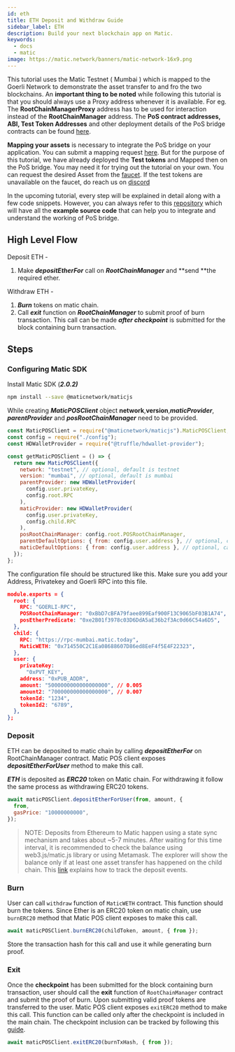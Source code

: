 ```yaml
---
id: eth
title: ETH Deposit and Withdraw Guide
sidebar_label: ETH
description: Build your next blockchain app on Matic.
keywords:
  - docs
  - matic
image: https://matic.network/banners/matic-network-16x9.png
---
```


This tutorial uses the Matic Testnet ( Mumbai ) which is mapped to the Goerli Network to demonstrate the asset transfer to and fro the two blockchains. An **important thing to be noted** while following this tutorial is that you should always use a Proxy address whenever it is available. For eg. The **RootChainManagerProxy** address has to be used for interaction instead of the **RootChainManager** address. The **PoS contract addresses, ABI, Test Token Addresses** and other deployment details of the PoS bridge contracts can be found [here](/docs/develop/ethereum-matic/pos/deployment).

**Mapping your assets** is necessary to integrate the PoS bridge on your application. You can submit a mapping request [here](/docs/develop/ethereum-matic/submit-mapping-request). But for the purpose of this tutorial, we have already deployed the **Test tokens** and Mapped then on the PoS bridge. You may need it for trying out the tutorial on your own. You can request the desired Asset from the [faucet](https://faucet.matic.network/). If the test tokens are unavailable on the faucet, do reach us on [discord](https://discord.gg/er6QVj)

In the upcoming tutorial, every step will be explained in detail along with a few code snippets. However, you can always refer to this [repository](https://github.com/maticnetwork/matic.js/tree/v2.0.2/examples/POS-client) which will have all the **example source code** that can help you to integrate and understand the working of PoS bridge.

## High Level Flow

Deposit ETH -

1. Make **_depositEtherFor_** call on **_RootChainManager_** and **send **the required ether.

Withdraw ETH -

1. **_Burn_** tokens on matic chain.
2. Call **_exit_** function on **_RootChainManager_** to submit proof of burn transaction. This call can be made **_after checkpoint_** is submitted for the block containing burn transaction.

## Steps

### Configuring Matic SDK

Install Matic SDK (**_2.0.2)_**

```bash
npm install --save @maticnetwork/maticjs
```

While creating **_MaticPOSClient_** object **network**,**version**,**_maticProvider_**, **_parentProvider_** and **_posRootChainManager_** need to be provided.

```jsx
const MaticPOSClient = require("@maticnetwork/maticjs").MaticPOSClient;
const config = require("./config");
const HDWalletProvider = require("@truffle/hdwallet-provider");

const getMaticPOSClient = () => {
  return new MaticPOSClient({
    network: "testnet", // optional, default is testnet
    version: "mumbai", // optional, default is mumbai
    parentProvider: new HDWalletProvider(
      config.user.privateKey,
      config.root.RPC
    ),
    maticProvider: new HDWalletProvider(
      config.user.privateKey,
      config.child.RPC
    ),
    posRootChainManager: config.root.POSRootChainManager,
    parentDefaultOptions: { from: config.user.address }, // optional, can also be sent as last param while sending tx
    maticDefaultOptions: { from: config.user.address }, // optional, can also be sent as last param while sending tx
  });
};
```

The configuration file should be structured like this. Make sure you add your Address, Privatekey and Goerli RPC into this file.

```json
module.exports = {
  root: {
    RPC: "GOERLI-RPC",
    POSRootChainManager: "0xBbD7cBFA79faee899Eaf900F13C9065bF03B1A74",
    posEtherPredicate: "0xe2B01f3978c03D6DdA5aE36b2f3Ac0d66C54a6D5",
  },
  child: {
    RPC: "https://rpc-mumbai.matic.today",
    MaticWETH: "0x714550C2C1Ea08688607D86ed8EeF4f5E4F22323",
  },
  user: {
    privateKey:
      "0xPVT_KEY",
    address: "0xPUB_ADDR",
    amount: "5000000000000000000", // 0.005
    amount2: "700000000000000000", // 0.007
    tokenId: "1234",
    tokenId2: "6789",
  },
};
```

### Deposit

ETH can be deposited to matic chain by calling **_depositEtherFor_** on RootChainManager contract. Matic POS client exposes **_depositEtherForUser_** method to make this call.

**_ETH_** is deposited as **_ERC20_** token on Matic chain. For withdrawing it follow the same process as withdrawing ERC20 tokens.

```jsx
await maticPOSClient.depositEtherForUser(from, amount, {
  from,
  gasPrice: "10000000000",
});
```

> NOTE: Deposits from Ethereum to Matic happen using a state sync mechanism and takes about ~5-7 minutes. After waiting for this time interval, it is recommended to check the balance using web3.js/matic.js library or using Metamask. The explorer will show the balance only if at least one asset transfer has happened on the child chain. This [link](/docs/develop/ethereum-matic/pos/deposit-withdraw-event-pos) explains how to track the deposit events.

### Burn

User can call `withdraw` function of `MaticWETH` contract. This function should burn the tokens. Since Ether is an ERC20 token on matic chain, use `burnERC20` method that Matic POS client exposes to make this call.

```jsx
await maticPOSClient.burnERC20(childToken, amount, { from });
```

Store the transaction hash for this call and use it while generating burn proof.

### Exit

Once the **checkpoint** has been submitted for the block containing burn transaction, user should call the **exit** function of `RootChainManager` contract and submit the proof of burn. Upon submitting valid proof tokens are transferred to the user. Matic POS client exposes `exitERC20` method to make this call. This function can be called only after the checkpoint is included in the main chain. The checkpoint inclusion can be tracked by following this [guide](/docs/develop/ethereum-matic/pos/deposit-withdraw-event-pos#checkpoint-events).

```jsx
await maticPOSClient.exitERC20(burnTxHash, { from });
```
